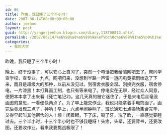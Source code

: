 ```yaml
---
id: 86
title: 昨晚，我就睡了三个半小时！
date: 2007-06-14T08:00:00+00:00
author: jeehon
layout: post
guid: http://yangerjeehon.blogcn.com/diary,118708813.shtml
permalink: /2007/06/14/%e6%98%a8%e6%99%9a%ef%bc%8c%e6%88%91%e5%b0%b1%e7%9d%a1%e4%ba%86%e4%b8%89%e4%b8%aa%e5%8d%8a%e5%b0%8f%e6%97%b6%ef%bc%81/
categories:
  - 我的大学
---
```

昨晚，我只睡了三个半小时！
    
晚上，终于没事了，可以安心上自习了，突然一个电话把我给骗网吧去了。帮同学查学校，查专业。九点，网吧归来，没想到半路一声雷一道闪电竟把雨给送了下来，而且是超级大的那种，以前从没见过。到宿舍衣服全湿。刚换完衣服，宿舍停电，一片漆黑！本打算画工制，也只有等来电了。停电实在无聊，经过众人同意，便把本本拿了出来看《死亡笔记2》。这几天真的被它迷住了，于是来电后丝毫没画图的意思，一看便快两点了。为了早上能交作业，我也只能拿着手电筒画了。画完后竟发现三点了，神呐！早上，六点半闹钟响了，班长通知七点操场集合完毕，又得早起叫其他宿舍的人！烦！闭着眼，下了床，唰了牙，洗了脸，一直感觉要睡过去。三个半小时，十三个半小时也不够我睡呀！头疼，头晕，还要背书，还要改图，还要收作业，看来我要挑战极限了！